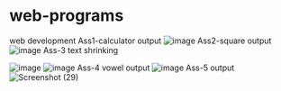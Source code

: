 # web-programs
web development 
Ass1-calculator output
![image](https://github.com/saniyakagadgar/web-programs/assets/136829991/40869bd0-8d7f-4349-8ecb-6319ebf663e3)
Ass2-square output
![image](https://github.com/saniyakagadgar/web-programs/assets/136829991/d8ae33aa-3181-4f88-b1a7-4e2e473d4e53)
Ass-3 text shrinking

![image](https://github.com/saniyakagadgar/web-programs/assets/136829991/d9e0c2e7-770d-4ac1-9f6b-e5ae52ec2c5d)
![image](https://github.com/saniyakagadgar/web-programs/assets/136829991/80caab31-1ad0-4e55-be84-369eac3045ed)
Ass-4 vowel output
![image](https://github.com/saniyakagadgar/web-programs/assets/136829991/8de38313-0765-420c-a4c1-a36db331ec98)
Ass-5 output
![Screenshot (29)](https://github.com/saniyakagadgar/web-programs/assets/136829991/fd9ab2a1-baf2-4f47-bc40-e3b166bcc2f7)
